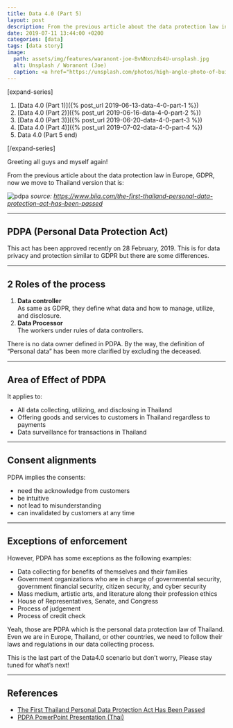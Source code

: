 ```yaml
---
title: Data 4.0 (Part 5)
layout: post
description: From the previous article about the data protection law in Europe, GDPR, now we move to Thailand version.
date: 2019-07-11 13:44:00 +0200
categories: [data]
tags: [data story]
image: 
  path: assets/img/features/waranont-joe-BvNNxnzds4U-unsplash.jpg
  alt: Unsplash / Woranont (Joe)
  caption: <a href="https://unsplash.com/photos/high-angle-photo-of-buildings-BvNNxnzds4U">Unsplash / Waranont (Joe)</a>
---
```


[expand-series]

  1. [Data 4.0 (Part 1)]({% post_url 2019-06-13-data-4-0-part-1 %})
  1. [Data 4.0 (Part 2)]({% post_url 2019-06-16-data-4-0-part-2 %})
  1. [Data 4.0 (Part 3)]({% post_url 2019-06-20-data-4-0-part-3 %})
  1. [Data 4.0 (Part 4)]({% post_url 2019-07-02-data-4-0-part-4 %})
  1. Data 4.0 (Part 5 end)

[/expand-series]

Greeting all guys and myself again!

From the previous article about the data protection law in Europe, GDPR, now we move to Thailand version that is:

![pdpa](https://bluebirzdotnet.s3.ap-southeast-1.amazonaws.com/data-4-0/Data-Protection-Thailand.jpg)
*source: <https://www.biia.com/the-first-thailand-personal-data-protection-act-has-been-passed>*

---

## PDPA (Personal Data Protection Act)

This act has been approved recently on 28 February, 2019. This is for data privacy and protection similar to GDPR but there are some differences.

---

## 2 Roles of the process

1. **Data controller**  
  As same as GDPR, they define what data and how to manage, utilize, and disclosure.
1. **Data Processor**  
  The workers under rules of data controllers.

There is no data owner defined in PDPA. By the way, the definition of “Personal data” has been more clarified by excluding the deceased.

---

## Area of Effect of PDPA

It applies to:

- All data collecting, utilizing, and disclosing in Thailand
- Offering goods and services to customers in Thailand regardless to payments
- Data surveillance for transactions in Thailand

---

## Consent alignments

PDPA implies the consents:

- need the acknowledge from customers
- be intuitive
- not lead to misunderstanding
- can invalidated by customers at any time

---

## Exceptions of enforcement

However, PDPA has some exceptions as the following examples:

- Data collecting for benefits of themselves and their families
- Government organizations who are in charge of governmental security, government financial security, citizen security, and cyber security
- Mass medium, artistic arts, and literature along their profession ethics
- House of Representatives, Senate, and Congress
- Process of judgement
- Process of credit check

Yeah, those are PDPA which is the personal data protection law of Thailand. Even we are in Europe, Thailand, or other countries, we need to follow their laws and regulations in our data collecting process.

This is the last part of the Data4.0 scenario but don’t worry, Please stay tuned for what’s next!

---

## References

- [The First Thailand Personal Data Protection Act Has Been Passed](https://www.biia.com/the-first-thailand-personal-data-protection-act-has-been-passed)
- [PDPA PowerPoint Presentation (Thai)](https://jor8.coj.go.th/th/file/get/file/2019041180cf956c0796e216bd867e1797bf7341151859.pdf)
